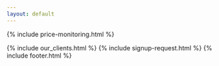 ```yaml
---
layout: default
---
```


<div class="clearfix"></div>

<section id="price-monitoring" class="content-section paddnonetop section-gray">

{% include price-monitoring.html %}

</section>   

<div class="clearfix"></div>

{% include our_clients.html %} 
{% include signup-request.html %}
{% include footer.html %}